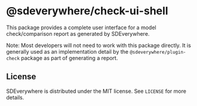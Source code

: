# @sdeverywhere/check-ui-shell

This package provides a complete user interface for a model check/comparison
report as generated by SDEverywhere.

Note: Most developers will not need to work with this package directly.
It is generally used as an implementation detail by the
`@sdeverywhere/plugin-check` package as part of generating a report.

## License

SDEverywhere is distributed under the MIT license. See `LICENSE` for more details.
